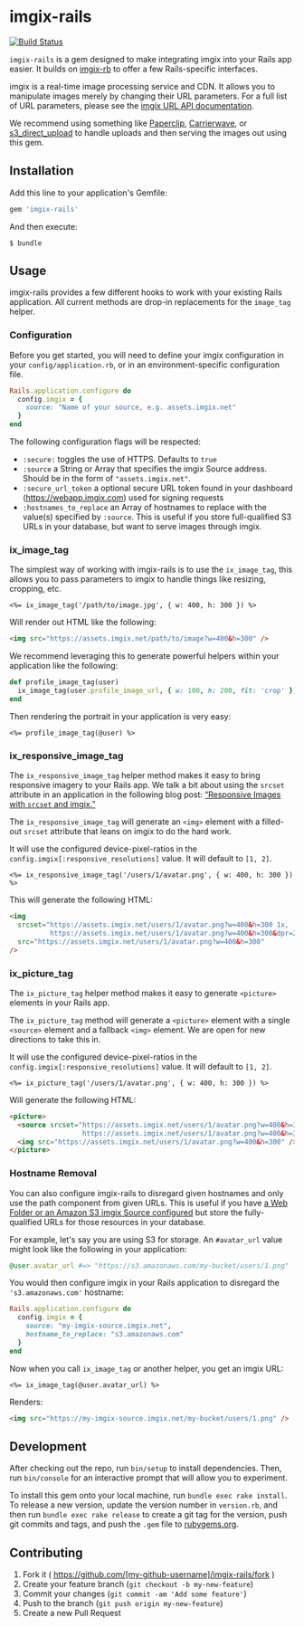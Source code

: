 # imgix-rails

[![Build Status](https://travis-ci.org/imgix/imgix-rails.png?branch=master)](https://travis-ci.org/imgix/imgix-rails)

`imgix-rails` is a gem designed to make integrating imgix into your Rails app easier. It builds on [imgix-rb](https://github.com/imgix/imgix-rb) to offer a few Rails-specific interfaces.

imgix is a real-time image processing service and CDN. It allows you to manipulate images merely by changing their URL parameters. For a full list of URL parameters, please see the [imgix URL API documentation](https://www.imgix.com/docs/reference).

We recommend using something like [Paperclip](https://github.com/thoughtbot/paperclip), [Carrierwave](https://github.com/carrierwaveuploader/carrierwave), or [s3_direct_upload](https://github.com/waynehoover/s3_direct_upload) to handle uploads and then serving the images out using this gem.

## Installation

Add this line to your application's Gemfile:

```ruby
gem 'imgix-rails'
```

And then execute:

    $ bundle

## Usage

imgix-rails provides a few different hooks to work with your existing Rails application. All current methods are drop-in replacements for the `image_tag` helper.

### Configuration

Before you get started, you will need to define your imgix configuration in your `config/application.rb`, or in an environment-specific configuration file.

```ruby
Rails.application.configure do
  config.imgix = {
    source: "Name of your source, e.g. assets.imgix.net"
  }
end
```

The following configuration flags will be respected:

- `:secure:` toggles the use of HTTPS. Defaults to `true`
- `:source` a String or Array that specifies the imgix Source address. Should be in the form of `"assets.imgix.net"`.
- `:secure_url_token` a optional secure URL token found in your dashboard (https://webapp.imgix.com) used for signing requests
- `:hostnames_to_replace` an Array of hostnames to replace with the value(s) specified by `:source`. This is useful if you store full-qualified S3 URLs in your database, but want to serve images through imgix.

### ix_image_tag

The simplest way of working with imgix-rails is to use the `ix_image_tag`, this allows you to pass parameters to imgix to handle things like resizing, cropping, etc.

```erb
<%= ix_image_tag('/path/to/image.jpg', { w: 400, h: 300 }) %>
```

Will render out HTML like the following:

```html
<img src="https://assets.imgix.net/path/to/image?w=400&h=300" />
```

We recommend leveraging this to generate powerful helpers within your application like the following:

```ruby
def profile_image_tag(user)
  ix_image_tag(user.profile_image_url, { w: 100, h: 200, fit: 'crop' })
end
```

Then rendering the portrait in your application is very easy:

```erb
<%= profile_image_tag(@user) %>
```

### ix_responsive_image_tag

The `ix_responsive_image_tag` helper method makes it easy to bring responsive imagery to your Rails app. We talk a bit about using the `srcset` attribute in an application in the following blog post: [“Responsive Images with `srcset` and imgix.”](http://blog.imgix.com/post/127012184664/responsive-images-with-srcset-imgix)

The `ix_responsive_image_tag` will generate an `<img>` element with a filled-out `srcset` attribute that leans on imgix to do the hard work.

It will use the configured device-pixel-ratios in the `config.imgix[:responsive_resolutions]` value. It will default to `[1, 2]`.

```erb
<%= ix_responsive_image_tag('/users/1/avatar.png', { w: 400, h: 300 }) %>
```

This will generate the following HTML:

```html
<img
  srcset="https://assets.imgix.net/users/1/avatar.png?w=400&h=300 1x,
          https://assets.imgix.net/users/1/avatar.png?w=400&h=300&dpr=2 2x"
  src="https://assets.imgix.net/users/1/avatar.png?w=400&h=300"
/>
```

### ix_picture_tag

The `ix_picture_tag` helper method makes it easy to generate `<picture>` elements in your Rails app.

The `ix_picture_tag` method will generate a `<picture>` element with a single `<source>` element and a fallback `<img>` element. We are open for new directions to take this in.

It will use the configured device-pixel-ratios in the `config.imgix[:responsive_resolutions]` value. It will default to `[1, 2]`.

```erb
<%= ix_picture_tag('/users/1/avatar.png', { w: 400, h: 300 }) %>
```

Will generate the following HTML:

```html
<picture>
  <source srcset="https://assets.imgix.net/users/1/avatar.png?w=400&h=300 1x,
                  https://assets.imgix.net/users/1/avatar.png?w=400&h=300&dpr=2 2x" />
  <img src="https://assets.imgix.net/users/1/avatar.png?w=400&h=300" />
</picture>
```

### Hostname Removal

You can also configure imgix-rails to disregard given hostnames and only use the path component from given URLs. This is useful if you have [a Web Folder or an Amazon S3 imgix Source configured](https://www.imgix.com/docs/tutorials/creating-sources) but store the fully-qualified URLs for those resources in your database.

For example, let's say you are using S3 for storage. An `#avatar_url` value might look like the following in your application:

```ruby
@user.avatar_url #=> "https://s3.amazonaws.com/my-bucket/users/1.png"
```

You would then configure imgix in your Rails application to disregard the `'s3.amazonaws.com'` hostname:

```ruby
Rails.application.configure do
  config.imgix = {
    source: "my-imgix-source.imgix.net",
    hostname_to_replace: "s3.amazonaws.com"
  }
end
```

Now when you call `ix_image_tag` or another helper, you get an imgix URL:

```erb
<%= ix_image_tag(@user.avatar_url) %>
```

Renders:

```html
<img src="https://my-imgix-source.imgix.net/my-bucket/users/1.png" />
```

## Development

After checking out the repo, run `bin/setup` to install dependencies. Then, run `bin/console` for an interactive prompt that will allow you to experiment.

To install this gem onto your local machine, run `bundle exec rake install`. To release a new version, update the version number in `version.rb`, and then run `bundle exec rake release` to create a git tag for the version, push git commits and tags, and push the `.gem` file to [rubygems.org](https://rubygems.org).

## Contributing

1. Fork it ( https://github.com/[my-github-username]/imgix-rails/fork )
2. Create your feature branch (`git checkout -b my-new-feature`)
3. Commit your changes (`git commit -am 'Add some feature'`)
4. Push to the branch (`git push origin my-new-feature`)
5. Create a new Pull Request
